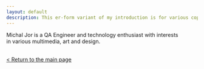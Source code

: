```yaml
---
layout: default
description: This er-form variant of my introduction is for various copy-paste purposes.
---
```


Michal Jor is a&nbsp;QA Engineer and&nbsp;technology enthusiast
with interests in&nbsp;various multimedia, art and design. 
<br /><br />

[&lt; Return to the main page](/)